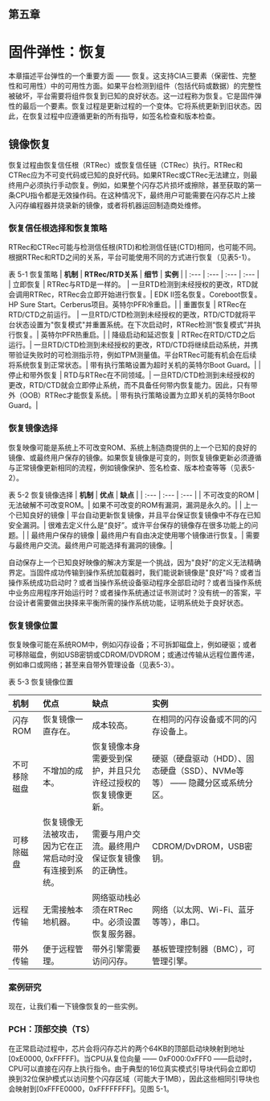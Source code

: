 ## 第五章

# 固件弹性：恢复

本章描述平台弹性的一个重要方面 —— 恢复。这支持CIA三要素（保密性、完整性和可用性）中的可用性方面。如果平台检测到组件（包括代码或数据）的完整性被破坏，平台需要将组件恢复到已知的良好状态。这一过程称为恢复。它是固件弹性的最后一个要素。恢复过程是更新过程的一个变体。它将系统更新到旧状态。因此，在恢复过程中应遵循更新的所有指导，如签名检查和版本检查。

## 镜像恢复

恢复过程由恢复信任根（RTRec）或恢复信任链（CTRec）执行。RTRec和CTRec应为不可变代码或已知的良好代码。如果RTRec或CTRec无法建立，则最终用户必须执行手动恢复。例如，如果整个闪存芯片损坏或擦除，甚至获取的第一条CPU指令都是无效操作码。在这种情况下，最终用户可能需要在闪存芯片上接入闪存编程器并烧录新的镜像，或者将机器运回制造商处维修。

### 恢复信任根选择和恢复策略

RTRec和CTRec可能与检测信任根(RTD)和检测信任链(CTD)相同，也可能不同。根据RTRec和RTD之间的关系，平台可能使用不同的方式进行恢复（见表5-1）。

表 5-1 恢复策略
| **机制** | **RTRec/RTD关系** | **细节** | **实例** |
| :--- | :--- | :--- | :--- |
| 立即恢复 | RTRec与RTD是一样的。 | 一旦RTD检测到未经授权的更改，RTD就会调用RTRec，RTRec会立即开始进行恢复。| EDK II签名恢复。Coreboot恢复。HP Sure Start。Cerberus项目。英特尔PFR冷重启。|
| 重置恢复 | RTRec在RTD/CTD之前运行。 | 一旦RTD/CTD检测到未经授权的更改，RTD/CTD就将平台状态设置为"恢复模式"并重置系统。在下次启动时，RTRec检测“恢复模式”并执行恢复。| 英特尔PFR热重启。|
| 降级启动和延迟恢复 | RTRec在RTD/CTD之后运行。| 一旦RTD/CTD检测到未经授权的更改，RTD/CTD将继续启动系统，并携带验证失败时的可检测指示符，例如TPM测量值。平台RTRec可能有机会在后续将系统恢复到正常状态。| 带有执行策略设置为超时关机的英特尔Boot Guard。|
| 停止和带外恢复 | RTD与RTRec在不同领域。| 一旦RTD/CTD检测到未经授权的更改，RTD/CTD就会立即停止系统，而不具备任何带内恢复能力。因此，只有带外（OOB）RTRec才能恢复系统。| 带有执行策略设置为立即关机的英特尔Boot Guard。|

### 恢复镜像选择

恢复映像可能是系统上不可改变ROM、系统上制造商提供的上一个已知的良好的镜像、或最终用户保存的镜像。如果恢复镜像是可变的，则恢复镜像更新必须遵循与正常镜像更新相同的流程，例如镜像保护、签名检查、版本检查等等（见表5-2）。

表 5-2 恢复镜像选择
| **机制** | **优点** | **缺点** |
| :--- | :--- | :--- |
| 不可改变的ROM | 无法破解不可改变ROM。| 如果不可改变的ROM有漏洞，漏洞是永久的。|
| 上一个已知良好的镜像 | 平台自动更新恢复镜像，并且平台保证恢复镜像中不存在已知安全漏洞。| 很难去定义什么是“良好”。或许平台保存的镜像存在很多功能上的问题。|
| 最终用户保存的镜像 | 最终用户有自由决定使用哪个镜像进行恢复。| 需要与最终用户交流。最终用户可能选择有漏洞的镜像。|

自动保存上一个已知良好映像的解决方案是一个挑战，因为"良好"的定义无法精确界定。当固件成功传输到操作系统加载器时，我们能说新镜像是"良好"吗？或者当操作系统成功启动时？或者当操作系统设备驱动程序全部启动时？或者当操作系统中业务应用程序开始运行时？或者操作系统通过证书测试时？没有统一的答案，平台设计者需要做出抉择来平衡所需的操作系统功能，证明系统处于良好状态。

### 恢复镜像位置

恢复映像可能在系统ROM中，例如闪存设备；不可拆卸磁盘上，例如硬驱；或者可移除磁盘，例如USB密钥或CDROM/DVDROM；或通过传输从远程位置传递，例如串口或网络；甚至来自带外管理设备（见表5-3）。

表 5-3 恢复镜像位置

| **机制** | **优点** | **缺点** | **实例** |
| :--- | :--- | :--- | :--- |
| 闪存ROM | 恢复镜像一直存在。| 成本较高。| 在相同的闪存设备或不同的闪存设备上。|
| 不可移除磁盘 | 不增加的成本。| 恢复镜像本身需要受到保护，并且只允许经过授权的恢复镜像更新。| 硬驱（硬盘驱动（HDD）、固态硬盘（SSD）、NVMe等等） —— 隐藏分区或系统分区。|
| 可移除磁盘 | 恢复镜像无法被攻击，因为它在正常启动时没有连接到系统。| 需要与用户交流。最终用户保证恢复镜像的正确性。| CDROM/DvDROM，USB密钥。|
| 远程传输 | 无需接触本地机器。| 网络驱动栈必须在RTRec中。必须设置恢复服务器。| 网络（以太网、Wi-Fi、蓝牙等等），串口。|
| 带外传输 | 便于远程管理。| 带外引擎需要访问闪存。| 基板管理控制器（BMC），可管理引擎。|

### 案例研究

现在，让我们看一下镜像恢复的一些实例。

### PCH：顶部交换（TS）

在正常启动过程中，芯片会将闪存芯片的两个64KB的顶部启动块映射到地址[0xE0000, 0xFFFFF)。当CPU从复位向量 —— 0xF000:0xFFF0 ——启动时，CPU可以直接在闪存上执行指令。由于典型的16位真实模式引导块代码会立即切换到32位保护模式以访问整个闪存区域（可能大于1MB），因此这些相同引导块也会映射到[0xFFFE0000，0xFFFFFFFF]。见图 5-1。

